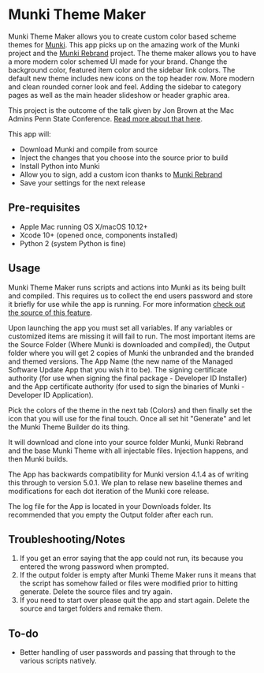 # Munki Theme Maker
Munki Theme Maker allows you to create custom color based scheme themes for [Munki](https://github.com/munki/munki). This app picks up on the amazing work of the Munki project and the [Munki Rebrand](https://github.com/ox-it/munki-rebrand) project. The theme maker allows you to have a more modern color schemed UI made for your brand. Change the background color, featured item color and the sidebar link colors. The default new theme includes new icons on the top header row. More modern and clean rounded corner look and feel. Adding the sidebar to category pages as well as the main header slideshow or header graphic area. 

This project is the outcome of the talk given by Jon Brown at the Mac Admins Penn State Conference. [Read more about that here](https://grovetech.co/blog/penn-state-munki-customization-and-branding/). 

This app will:
- Download Munki and compile from source
- Inject the changes that you choose into the source prior to build
- Install Python into Munki
- Allow you to sign, add a custom icon thanks to [Munki Rebrand](https://github.com/ox-it/munki-rebrand)
- Save your settings for the next release

## Pre-requisites
 * Apple Mac running OS X/macOS 10.12+ 
 * Xcode 10+ (opened once, components installed)
 * Python 2 (system Python is fine)

## Usage

Munki Theme Maker runs scripts and actions into Munki as its being built and compiled. This requires us to collect the end users password and store it briefly for use while the app is running. For more information [check out the source of this feature](https://grahamrpugh.com/2017/01/07/application-to-run-shell-commands-with-admin-rights.html).

Upon launching the app you must set all variables. If any variables or customized items are missing it will fail to run. The most important items are the Source Folder (Where Munki is downloaded and compiled), the Output folder where you will get 2 copies of Munki the unbranded and the branded and themed versions. The App Name (the new name of the Managed Software Update App that you wish it to be). The signing certificate authority (for use when signing the final package - Developer ID Installer) and the App certificate authority (for used to sign the binaries of Munki - Developer ID Application). 

Pick the colors of the theme in the next tab (Colors) and then finally set the icon that you will use for the final touch. Once all set hit "Generate" and let the Munki Theme Builder do its thing. 

It will download and clone into your source folder Munki, Munki Rebrand and the base Munki Theme with all injectable files. Injection happens, and then Munki builds. 

The App has backwards compatibility for Munki version 4.1.4 as of writing this through to version 5.0.1. We plan to relase new baseline themes and modifications for each dot iteration of the Munki core release. 

The log file for the App is located in your Downloads folder. Its recommended that you empty the Output folder after each run. 

## Troubleshooting/Notes

1. If you get an error saying that the app could not run, its because you entered the wrong password when prompted. 
2. If the output folder is empty after Munki Theme Maker runs it means that the script has somehow failed or files were modified prior to hitting generate. Delete the source files and try again. 
3. If you need to start over please quit the app and start again. Delete the source and target folders and remake them. 

## To-do
* Better handling of user passwords and passing that through to the various scripts natively. 